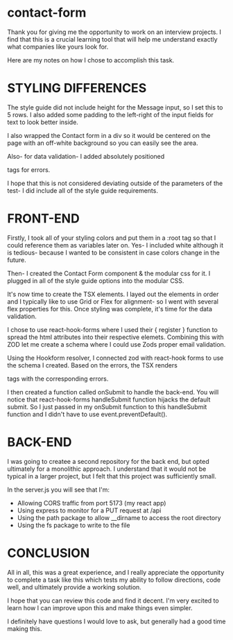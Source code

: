 # contact-form

Thank you for giving me the opportunity to work on an interview projects. I find that this is a crucial learning tool that will help me understand exactly what companies like yours look for.

Here are my notes on how I chose to accomplish this task.

# STYLING DIFFERENCES

The style guide did not include height for the Message input, so I set this to 5 rows. I also added some padding to the left-right of the input fields for text to look better inside.

I also wrapped the Contact form in a div so it would be centered on the page with an off-white background so you can easily see the area.

Also- for data validation- I added absolutely positioned <p> tags for errors.

I hope that this is not considered deviating outside of the parameters of the test- I did include all of the style guide requirements.

# FRONT-END

Firstly, I took all of your styling colors and put them in a :root tag so that I could reference them as variables later on. Yes- I included white although it is tedious- because I wanted to be consistent in case colors change in the future.

Then- I created the Contact Form component & the modular css for it.
I plugged in all of the style guide options into the modular CSS.

It's now time to create the TSX elements.
I layed out the elements in order and I typically like to use Grid or Flex for alignment- so I went with several flex properties for this. Once styling was complete, it's time for the data validation.

I chose to use react-hook-forms where I used their { register } function to spread the html attributes into their respective elemets. Combining this with ZOD let me create a schema where I could use Zods proper email validation.

Using the Hookform resolver, I connected zod with react-hook forms to use the schema I created. Based on the errors, the TSX renders <p> tags with the corresponding errors.

I then created a function called onSubmit to handle the back-end. You will notice that react-hook-forms handleSubmit function hijacks the default submit. So I just passed in my onSubmit function to this handleSubmit function and I didn't have to use event.preventDefault().

# BACK-END

I was going to createe a second repository for the back end, but opted ultimately for a monolithic approach. I understand that it would not be typical in a larger project, but I felt that this project was sufficiently small.

In the server.js you will see that I'm:

- Allowing CORS traffic from port 5173 (my react app)
- Using express to monitor for a PUT request at /api
- Using the path package to allow \_\_dirname to access the root directory
- Using the fs package to write to the file

# CONCLUSION

All in all, this was a great experience, and I really appreciate the opportunity to complete a task like this which tests my ability to follow directions, code well, and ultimately provide a working solution.

I hope that you can review this code and find it decent. I'm very excited to learn how I can improve upon this and make things even simpler.

I definitely have questions I would love to ask, but generally had a good time making this.

